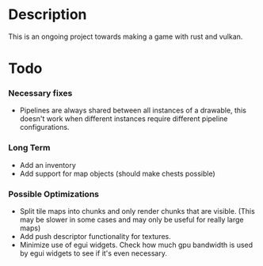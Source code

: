 # Description

This is an ongoing project towards making a game with rust and vulkan.

# Todo

### Necessary fixes
* Pipelines are always shared between all instances of a drawable, this doesn't work when different instances require different pipeline configurations.

### Long Term
* Add an inventory
* Add support for map objects (should make chests possible)

### Possible Optimizations
* Split tile maps into chunks and only render chunks that are visible. (This may be slower in some cases and may only be useful for really large maps)
* Add push descriptor functionality for textures.
* Minimize use of egui widgets. Check how much gpu bandwidth is used by egui widgets to see if it's even necessary.
